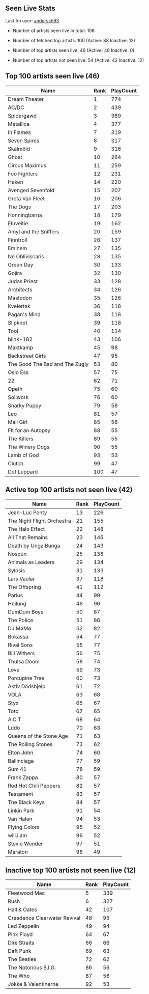## Seen Live Stats

Last.fm user: [anderssh93](https://www.last.fm/user/anderssh93)

- Number of artists seen live in total: 106

- Number of fetched top artists: 100 (Active: 88 Inactive: 12)

- Number of top artists seen live: 46 (Active: 46 Inactive: 0)

- Number of top artists not seen live: 54 (Active: 42 Inactive: 12)

## Top 100 artists seen live (46)

Name                           | Rank | PlayCount
------------------------------ | ---- | ---------
Dream Theater                  | 1    | 774      
AC/DC                          | 2    | 439      
Spidergawd                     | 3    | 389      
Metallica                      | 4    | 377      
In Flames                      | 7    | 319      
Seven Spires                   | 8    | 317      
Skálmöld                       | 9    | 316      
Ghost                          | 10   | 264      
Circus Maximus                 | 11   | 259      
Foo Fighters                   | 12   | 231      
Haken                          | 14   | 220      
Avenged Sevenfold              | 15   | 207      
Greta Van Fleet                | 16   | 206      
The Dogs                       | 17   | 203      
Honningbarna                   | 18   | 179      
Eluveitie                      | 19   | 162      
Amyl and the Sniffers          | 20   | 159      
Finntroll                      | 26   | 137      
Eminem                         | 27   | 135      
Ne Obliviscaris                | 28   | 135      
Green Day                      | 30   | 133      
Gojira                         | 32   | 130      
Judas Priest                   | 33   | 128      
Architects                     | 34   | 126      
Mastodon                       | 35   | 126      
Kvelertak                      | 36   | 118      
Pagan's Mind                   | 38   | 118      
Slipknot                       | 39   | 118      
Tool                           | 40   | 114      
blink-182                      | 43   | 106      
Maktkamp                       | 45   | 98       
Backstreet Girls               | 47   | 95       
The Good The Bad and The Zugly | 53   | 80       
Oslo Ess                       | 57   | 75       
22                             | 62   | 71       
Opeth                          | 75   | 60       
Soilwork                       | 76   | 60       
Snarky Puppy                   | 79   | 58       
Leo                            | 81   | 57       
Mall Girl                      | 85   | 56       
Fit for an Autopsy             | 88   | 55       
The Killers                    | 89   | 55       
The Winery Dogs                | 90   | 55       
Lamb of God                    | 93   | 53       
Clutch                         | 99   | 47       
Def Leppard                    | 100  | 47       

## Active top 100 artists not seen live (42)

Name                       | Rank | PlayCount
-------------------------- | ---- | ---------
Jean-Luc Ponty             | 13   | 226      
The Night Flight Orchestra | 21   | 155      
The Halo Effect            | 22   | 148      
All That Remains           | 23   | 146      
Death by Unga Bunga        | 24   | 143      
Nospūn                     | 25   | 138      
Animals as Leaders         | 29   | 134      
Sylosis                    | 31   | 133      
Lars Vaular                | 37   | 118      
The Offspring              | 41   | 112      
Parius                     | 44   | 99       
Heilung                    | 46   | 96       
DumDum Boys                | 50   | 87       
The Police                 | 51   | 86       
DJ MøMø                    | 52   | 82       
Bokassa                    | 54   | 77       
Rival Sons                 | 55   | 77       
Bill Withers               | 56   | 75       
Thulsa Doom                | 58   | 74       
Love                       | 59   | 73       
Porcupine Tree             | 60   | 73       
Aktiv Dödshjelp            | 61   | 72       
VOLA                       | 63   | 68       
Styx                       | 65   | 67       
Toto                       | 67   | 65       
A.C.T                      | 68   | 64       
Ludo                       | 70   | 63       
Queens of the Stone Age    | 71   | 63       
The Rolling Stones         | 73   | 62       
Elton John                 | 74   | 60       
Ballinciaga                | 77   | 59       
Sum 41                     | 78   | 59       
Frank Zappa                | 80   | 57       
Red Hot Chili Peppers      | 82   | 57       
Testament                  | 83   | 57       
The Black Keys             | 84   | 57       
Linkin Park                | 91   | 54       
Van Halen                  | 94   | 53       
Flying Colors              | 95   | 52       
will.i.am                  | 96   | 52       
Stevie Wonder              | 97   | 51       
Maraton                    | 98   | 49       

## Inactive top 100 artists not seen live (12)

Name                         | Rank | PlayCount
---------------------------- | ---- | ---------
Fleetwood Mac                | 5    | 339      
Rush                         | 6    | 327      
Hall & Oates                 | 42   | 107      
Creedence Clearwater Revival | 48   | 95       
Led Zeppelin                 | 49   | 94       
Pink Floyd                   | 64   | 67       
Dire Straits                 | 66   | 66       
Daft Punk                    | 69   | 63       
The Beatles                  | 72   | 62       
The Notorious B.I.G.         | 86   | 56       
The Who                      | 87   | 56       
Jokke & Valentinerne         | 92   | 53       
